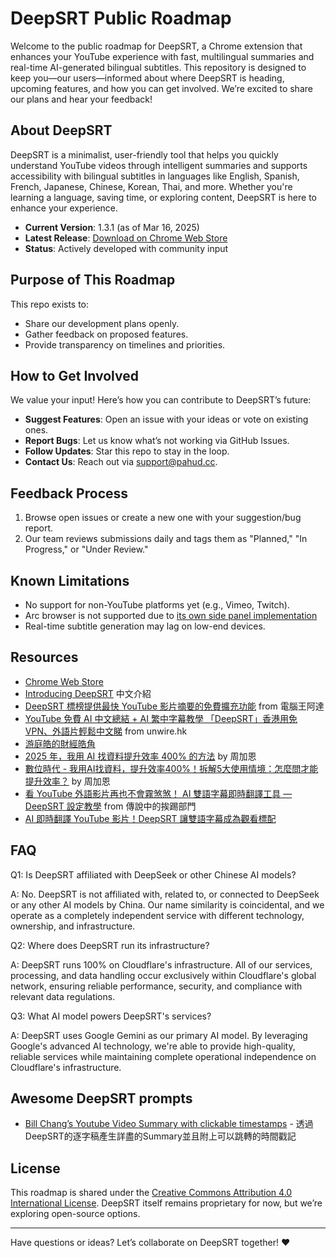 # DeepSRT Public Roadmap

Welcome to the public roadmap for DeepSRT, a Chrome extension that enhances your YouTube experience with fast, multilingual summaries and real-time AI-generated bilingual subtitles. 
This repository is designed to keep you—our users—informed about where DeepSRT is heading, upcoming features, and how you can get involved. We’re excited to share our plans and hear your feedback!

## About DeepSRT

DeepSRT is a minimalist, user-friendly tool that helps you quickly understand YouTube videos through intelligent summaries and supports accessibility with bilingual subtitles in languages like English, 
Spanish, French, Japanese, Chinese, Korean, Thai, and more. Whether you're learning a language, saving time, or exploring content, DeepSRT is here to enhance your experience.

- **Current Version**: 1.3.1 (as of Mar 16, 2025)
- **Latest Release**: [Download on Chrome Web Store](https://chromewebstore.google.com/detail/deepsrt-experience-the-fa/mdaaadlpcanoofcoeanghbmpbdbhladd)
- **Status**: Actively developed with community input

## Purpose of This Roadmap

This repo exists to:
- Share our development plans openly.
- Gather feedback on proposed features.
- Provide transparency on timelines and priorities.


## How to Get Involved

We value your input! Here’s how you can contribute to DeepSRT’s future:
- **Suggest Features**: Open an issue with your ideas or vote on existing ones.
- **Report Bugs**: Let us know what’s not working via GitHub Issues.
- **Follow Updates**: Star this repo to stay in the loop.
- **Contact Us**: Reach out via [support@pahud.cc](mailto:support@pahud.cc).

## Feedback Process

1. Browse open issues or create a new one with your suggestion/bug report.
2. Our team reviews submissions daily and tags them as "Planned," "In Progress," or "Under Review."

## Known Limitations

- No support for non-YouTube platforms yet (e.g., Vimeo, Twitch).
- Arc browser is not supported due to [its own side panel implementation](https://www.perplexity.ai/search/does-arc-support-chome-side-pa-5dCxcoBAS2OgIvpGONiWKQ)
- Real-time subtitle generation may lag on low-end devices.

## Resources

- [Chrome Web Store](https://chromewebstore.google.com/detail/deepsrt-experience-the-fa/mdaaadlpcanoofcoeanghbmpbdbhladd)
- [Introducing DeepSRT](https://www.youtube.com/watch?v=RF7hWvbJWoE) 中文介紹
- [DeepSRT 標榜提供最快 YouTube 影片摘要的免費擴充功能](https://www.koc.com.tw/archives/586485) from 電腦王阿達
- [YouTube 免費 AI 中文總結 + AI 繁中字幕教學  「DeepSRT」香港用免 VPN、外語片輕鬆中文睇](https://unwire.hk/2025/02/21/deepsrt/ai/) from unwire.hk
- [游庭皓的財經皓角](https://www.youtube.com/live/vulWlFRePKM?t=537s)
- [2025 年，我用 AI 找資料提升效率 400% 的方法](https://prompt.chiukaun.com/i/157825588/用-ai-看影片) by 周加恩
- [數位時代 - 我用AI找資料，提升效率400%！拆解5大使用情境：怎麼問才能提升效率？](https://www.bnext.com.tw/article/82429/how-to-use-ai-improve-efficiency) by 周加恩
- [看 YouTube 外語影片再也不會霧煞煞！ AI 雙語字幕即時翻譯工具 — DeepSRT 設定教學](https://mobileai.net/2025/03/07/deepsrt/) from 傳說中的挨踢部門
- [AI 即時翻譯 YouTube 影片！DeepSRT 讓雙語字幕成為觀看標配](https://aitw.rakosell.com/zh/blog/page-37)

## FAQ

Q1: Is DeepSRT affiliated with DeepSeek or other Chinese AI models?

A: No. DeepSRT is not affiliated with, related to, or connected to DeepSeek or any other AI models by China. Our name similarity is coincidental, and we operate as a completely independent service with different technology, ownership, and infrastructure. 

Q2: Where does DeepSRT run its infrastructure?

A: DeepSRT runs 100% on Cloudflare's infrastructure. All of our services, processing, and data handling occur exclusively within Cloudflare's global network, ensuring reliable performance, security, and compliance with relevant data regulations.

Q3: What AI model powers DeepSRT's services?

A: DeepSRT uses Google Gemini as our primary AI model. By leveraging Google's advanced AI technology, we're able to provide high-quality, reliable services while maintaining complete operational independence on Cloudflare's infrastructure.

## Awesome DeepSRT prompts

- [Bill Chang’s Youtube Video Summary with clickable timestamps](https://cold-peripheral-15c.notion.site/1ba5997c54a2804c827df4f08753d130?v=1ba5997c54a280c08eba000c7eccb74a&p=1ba5997c54a280b79fcfe67e22ac3494&pm=s) - 透過DeepSRT的逐字稿產生詳盡的Summary並且附上可以跳轉的時間戳記

## License

This roadmap is shared under the [Creative Commons Attribution 4.0 International License](https://creativecommons.org/licenses/by/4.0/). DeepSRT itself remains proprietary for now, but we’re exploring open-source options.

---

Have questions or ideas? Let’s collaborate on DeepSRT together! ❤️
